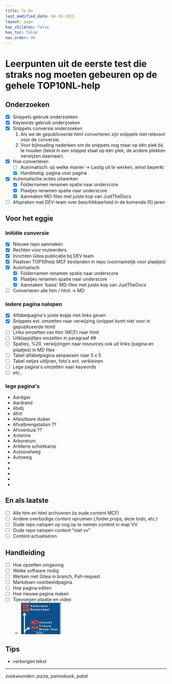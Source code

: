 ```yaml
---
title: To Do
last_modified_date: 04-10-2023
layout: page
has_children: false
has_toc: false
nav_order: 99
---
```


# Leerpunten uit de eerste test die straks nog moeten gebeuren op de gehele TOP10NL-help

## Onderzoeken
- [x] Snippets gebruik onderzoeken
- [x] Keywords gebruik onderzoeken
- [x] Snippets conversie onderzoeken
   1. Als we de gepubliceerde html converteren zijn snippets niet relevant voor de conversie.
   2. Voor bijhouding nadenken om de snippets nog maar op één plek bij te houden (tekst in een snippet staat op één plek, de andere plekken verwijzen daarnaar).
- [x] Hoe converteren
   - [ ] Automatisch: op welke manier -> Lastig uit te werken, winst beperkt
   - [x] Handmatig: pagina voor pagina
- [x] Automatische acties uitwerken
   - [x] Foldernamen renamen spatie naar underscore
   - [x] Plaatjes renamen spatie naar underscore
   - [x] Aanmaken MD-files met juiste kop van JustTheDocs
- [ ] Afspraken met DEV-team over beschikbaarheid in de komende (5) jaren

## Voor het eggie
### Initiële conversie
- [x] Nieuwe repo aanmaken
- [x] Rechten voor muteerders
- [x] Inrichten Gitea publicatie bij DEV team
- [x] Plaatsen TOP10help MCF bestanden in repo (voornamelijk voor plaatjes)
- [x] Automatisch
   - [x] Foldernamen renamen spatie naar underscore
   - [x] Plaatjes renamen spatie naar underscore
   - [x] Aanmaken 'basis' MD-files met juiste kop van JustTheDocs
- [ ] Converteren alle htm / html -> MD

### Iedere pagina nalopen
- [x] Alfabetpagina's juiste kopje met links geven
- [X] Snippets evt. omzetten naar verwijzing (snippet komt niet voor in gepubliceerde html)
- [ ] Links omzetten van htm (MCF) naar html
- [ ] Uitklappijltjes omzetten in paragraaf ##
- [ ] Spaties, %20, verwijzingen naar resources ook uit links (pagina en plaatjes) in MD files
- [ ] Tabel alfabetpagina aanpassen naar 5 x 5
- [ ] Tabel netjes uitlijnen, foto's evt. verkleinen
- [ ] Lege pagina's omzetten naar keywords
- [ ] etc..

### lege pagina's
- Aardgas
- Aardrand
- Abdij
- Afrit
- Afsluitbare duiker
- Afvalbrengstation ??
- Afvoerbuis ??
- Antenne
- Arboretum
- Artillerie schietkamp
- Autosnelweg
- Autoweg
- 
-
-
-
-

## En als laatste
- [ ] Alle htm en html archiveren (is oude content MCF)
- [ ] Andere overbodige content opruimen (.folder.props, deze todo, etc.)
- [ ] Oude repo nalopen op nog op te nemen content in map VV
- [ ] Oude repo nalopen content "niet vv"
- [ ] Content actualiseren

## Handleiding
- [ ] Hoe opzetten omgeving
- [ ] Welke software nodig
- [ ] Werken met Gitea in branch, Pull-request
- [ ] Markdown voorbeeldpagina
- [ ] Hoe pagina editen
- [ ] Hoe nieuwe pagina maken
- [ ] Toevoegen plaatje en video
   - [![Video](../verkenningsvoorschriften/A/A-Wegnummer/foto_A_wegnummers_125x100.jpg)](WFM.mp4)

## Tips
- verborgen tekst
<!--
keyword: testje
keyword: woord
-->



--------------------------------------
_zoekwoorden: pizza, pannekoek, patat_

